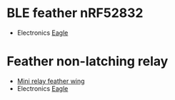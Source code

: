 # BLE feather nRF52832
* Electronics [Eagle](https://github.com/adafruit/Adafruit-nRF52-Bluefruit-Feather-PCB)

# Feather non-latching relay
* [Mini relay feather wing](https://www.adafruit.com/product/2895)
* Electronics [Eagle](https://github.com/adafruit/Adafruit-Relay-FeatherWing-PCBs)